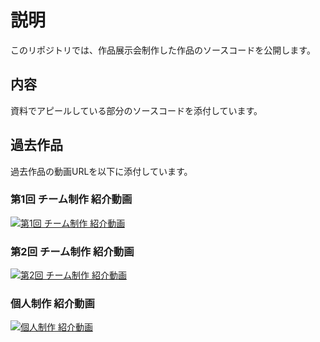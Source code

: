 # 説明

このリポジトリでは、作品展示会制作した作品のソースコードを公開します。

## 内容

資料でアピールしている部分のソースコードを添付しています。

## 過去作品

過去作品の動画URLを以下に添付しています。

### 第1回 チーム制作 紹介動画

[![第1回 チーム制作 紹介動画](https://img.youtube.com/vi/Xf6i2cX0fFU/0.jpg)](https://youtu.be/Xf6i2cX0fFU?si=0uRWJ76uKgHzrJ1g)  


### 第2回 チーム制作 紹介動画

[![第2回 チーム制作 紹介動画](https://img.youtube.com/vi/gxuE1fEe_UA/0.jpg)](https://youtu.be/gxuE1fEe_UA)  


### 個人制作 紹介動画

[![個人制作 紹介動画](https://img.youtube.com/vi/pXhVEE4CDaA/0.jpg)](https://youtu.be/pXhVEE4CDaA)  

